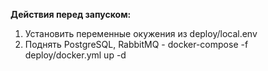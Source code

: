 <b>Действия перед запуском:</b>
1. Установить переменные окужения из deploy/local.env
2. Поднять PostgreSQL, RabbitMQ - docker-compose -f deploy/docker.yml up -d
